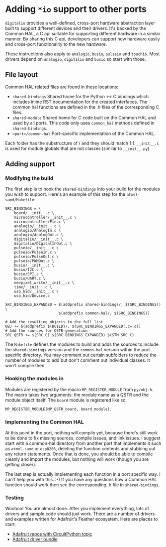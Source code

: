 # Adding ``*io`` support to other ports
`digitalio` provides a well-defined, cross-port hardware abstraction layer built to support different devices and their drivers. It's backed by the Common HAL, a C api suitable for supporting different hardware in a similar manner. By sharing this C api, developers can support new hardware easily and cross-port functionality to the new hardware.

These instructions also apply to `analogio`, `busio`, `pulseio` and `touchio`. Most drivers depend on `analogio`, `digitalio` and `busio` so start with those.

## File layout
Common HAL related files are found in these locations:

* `shared-bindings` Shared home for the Python <-> C bindings which includes inline RST documentation for the created interfaces. The common hal functions are defined in the .h files of the corresponding C files.
* `shared-module` Shared home for C code built on the Common HAL and used by all ports. This code only uses `common_hal` methods defined in `shared-bindings`.
* `<port>/common-hal` Port-specific implementation of the Common HAL.

Each folder has the substructure of <python module name>/<class name> and they should match 1:1. `__init__.c` is used for module globals that are not classes (similar to `__init__.py`).

## Adding support

### Modifying the build
The first step is to hook the `shared-bindings` into your build for the modules you wish to support. Here's an example of this step for the `atmel-samd/Makefile`:

```
SRC_BINDINGS = \
	board/__init__.c \
	microcontroller/__init__.c \
	microcontroller/Pin.c \
	analogio/__init__.c \
	analogio/AnalogIn.c \
	analogio/AnalogOut.c \
	digitalio/__init__.c \
	digitalio/DigitalInOut.c \
	pulseio/__init__.c \
	pulseio/PulseIn.c \
	pulseio/PulseOut.c \
	pulseio/PWMOut.c \
	busio/__init__.c \
	busio/I2C.c \
	busio/SPI.c \
	busio/UART.c \
	neopixel_write/__init__.c \
	time/__init__.c \
	usb_hid/__init__.c \
	usb_hid/Device.c

SRC_BINDINGS_EXPANDED = $(addprefix shared-bindings/, $(SRC_BINDINGS)) \
                        $(addprefix common-hal/, $(SRC_BINDINGS))

# Add the resulting objects to the full list
OBJ += $(addprefix $(BUILD)/, $(SRC_BINDINGS_EXPANDED:.c=.o))
# Add the sources for QSTR generation
SRC_QSTR += $(SRC_C) $(SRC_BINDINGS_EXPANDED) $(STM_SRC_C)
```

The `Makefile` defines the modules to build and adds the sources to include the `shared-bindings` version and the `common-hal` version within the port specific directory. You may comment out certain subfolders to reduce the number of modules to add but don't comment out individual classes. It won't compile then.

### Hooking the modules in
Modules are registered by the macro `MP_REGISTER_MODULE` from `py/obj.h`. The macro takes two arguments: the module name as a QSTR and the module object itself. The `board` module is registered like so:
```py
MP_REGISTER_MODULE(MP_QSTR_board, board_module);
```

### Implementing the Common HAL
At this point in the port, nothing will compile yet, because there's still work to be done to fix missing sources, compile issues, and link issues. I suggest start with a common-hal directory from another port that implements it such as `atmel-samd` or `esp8266`, deleting the function contents and stubbing out any return statements. Once that is done, you should be able to compile cleanly and import the modules, but nothing will work (though you are getting closer).

The last step is actually implementing each function in a port specific way. I can't help you with this. :-) If you have any questions how a Common HAL function should work then see the corresponding .h file in `shared-bindings`.

### Testing
Woohoo! You are almost done. After you implement everything, lots of drivers and sample code should just work. There are a number of drivers and examples written for Adafruit's Feather ecosystem. Here are places to start:

* [Adafruit repos with CircuitPython topic](https://github.com/search?q=topic%3Acircuitpython+org%3Aadafruit+fork%3Atrue)
* [Adafruit driver bundle](https://github.com/adafruit/Adafruit_CircuitPython_Bundle)
